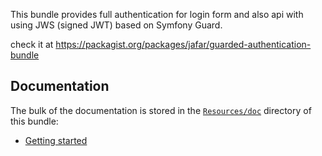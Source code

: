 This bundle provides full authentication for login form and also api with using JWS (signed JWT) based on Symfony Guard.

check it at https://packagist.org/packages/jafar/guarded-authentication-bundle

Documentation
-------------

The bulk of the documentation is stored in the [`Resources/doc`](Resources/doc/index.md) directory of this bundle:

* [Getting started](Resources/doc/index.md#getting-started)

